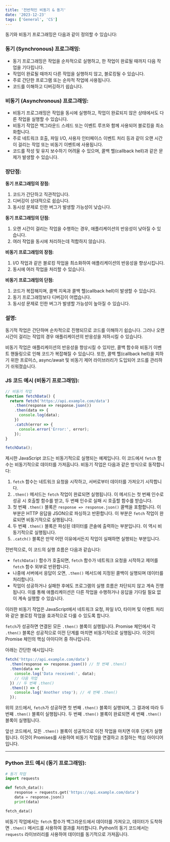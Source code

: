 ```yaml
---
title: '전반적인 비동기 & 동기'
date: '2023-12-23'
tags: ['General', 'CS']
---
```


동기와 비동기 프로그래밍은 다음과 같이 정의할 수 있습니다:

### **동기 (Synchronous) 프로그래밍:**
- 동기 프로그래밍은 작업을 순차적으로 실행하고, 한 작업이 완료될 때까지 다음 작업을 기다립니다.
- 작업이 완료될 때까지 다른 작업을 실행하지 않고, 블로킹될 수 있습니다.
- 주로 간단한 프로그램 또는 순차적 작업에 사용됩니다.
- 코드를 이해하고 디버깅하기 쉽습니다.

### **비동기 (Asynchronous) 프로그래밍:**
- 비동기 프로그래밍은 작업을 동시에 실행하고, 작업이 완료되지 않은 상태에서도 다른 작업을 실행할 수 있습니다.
- 비동기 작업은 백그라운드 스레드 또는 이벤트 루프와 함께 사용되어 블로킹을 최소화합니다.
- 주로 네트워크 호출, 파일 I/O, 사용자 인터페이스 이벤트 처리 등과 같이 오랜 시간이 걸리는 작업 또는 비동기 이벤트에 사용됩니다.
- 코드를 작성 및 유지 보수하기 어려울 수 있으며, 콜백 헬(callback hell)과 같은 문제가 발생할 수 있습니다.

### **장단점:**

**동기 프로그래밍의 장점:**
1. 코드가 간단하고 직관적입니다.
2. 디버깅이 상대적으로 쉽습니다.
3. 동시성 문제로 인한 버그가 발생할 가능성이 낮습니다.

**동기 프로그래밍의 단점:**
1. 오랜 시간이 걸리는 작업을 수행하는 경우, 애플리케이션의 반응성이 낮아질 수 있습니다.
2. 여러 작업을 동시에 처리하는데 적합하지 않습니다.

**비동기 프로그래밍의 장점:**
1. I/O 작업과 같은 블로킹 작업을 최소화하여 애플리케이션의 반응성을 향상시킵니다.
2. 동시에 여러 작업을 처리할 수 있습니다.

**비동기 프로그래밍의 단점:**
1. 코드가 복잡해지며, 콜백 지옥과 콜백 헬(callback hell)이 발생할 수 있습니다.
2. 동기 프로그래밍보다 디버깅이 어렵습니다.
3. 동시성 문제로 인한 버그가 발생할 가능성이 높아질 수 있습니다.

### **설명:**
동기적 작업은 간단하며 순차적으로 진행되므로 코드를 이해하기 쉽습니다. 그러나 오랜 시간이 걸리는 작업의 경우 애플리케이션의 반응성을 저하시킬 수 있습니다.

비동기 작업은 애플리케이션의 반응성을 향상시킬 수 있지만, 콜백 함수와 비동기 이벤트 핸들링으로 인해 코드가 복잡해질 수 있습니다. 또한, 콜백 헬(callback hell)을 피하기 위한 프로미스, async/await 및 비동기 제어 라이브러리가 도입되어 코드를 관리하기 쉬워졌습니다.

### **JS 코드 예시 (비동기 프로그래밍):**

```javascript
// 비동기 작업
function fetchData() {
  return fetch('https://api.example.com/data')
    .then(response => response.json())
    .then(data => {
      console.log(data);
    })
    .catch(error => {
      console.error('Error:', error);
    });
}

fetchData();
```


제시한 JavaScript 코드는 비동기적으로 실행되는 예제입니다. 이 코드에서 `fetch` 함수는 비동기적으로 데이터를 가져옵니다. 비동기 작업은 다음과 같은 방식으로 동작합니다:

1. `fetch` 함수는 네트워크 요청을 시작하고, 서버로부터 데이터를 가져오기 시작합니다.
2. `.then()` 메서드는 `fetch` 작업이 완료되면 실행됩니다. 이 메서드는 첫 번째 인수로 성공 시 호출할 함수를 받고, 두 번째 인수로 실패 시 호출할 함수를 받습니다.
3. 첫 번째 `.then()` 블록은 `response => response.json()` 콜백을 포함합니다. 이 부분은 HTTP 응답을 JSON으로 파싱하고 반환합니다. 이 부분은 `fetch` 작업이 완료되면 비동기적으로 실행됩니다.
4. 두 번째 `.then()` 블록은 파싱된 데이터를 콘솔에 출력하는 부분입니다. 이 역시 비동기적으로 실행됩니다.
5. `.catch()` 블록은 만약 어떤 이유에서든지 작업이 실패하면 실행되는 부분입니다.

전반적으로, 이 코드의 실행 흐름은 다음과 같습니다:

- `fetchData()` 함수가 호출되면, `fetch` 함수가 네트워크 요청을 시작하고 제어를 `fetch` 함수 외부로 반환합니다.
- 나중에 서버에서 응답이 오면, `.then()` 메서드에 지정된 콜백이 실행되며 데이터를 처리합니다.
- 작업이 성공하거나 실패한 후에도 프로그램의 실행 흐름은 차단되지 않고 계속 진행됩니다. 이를 통해 애플리케이션은 다른 작업을 수행하거나 응답을 기다릴 필요 없이 계속 실행할 수 있습니다.

이러한 비동기 작업은 JavaScript에서 네트워크 요청, 파일 I/O, 타이머 및 이벤트 처리와 같은 블로킹 작업을 효과적으로 다룰 수 있도록 합니다.


`fetch`가 성공하면 연결된 모든 `.then()` 블록이 실행됩니다. Promise 체인에서 각 `.then()` 블록은 성공적으로 이전 단계를 마치면 비동기적으로 실행됩니다. 이것이 Promise 체인의 핵심 아이디어 중 하나입니다.

아래는 간단한 예시입니다:

```javascript
fetch('https://api.example.com/data')
  .then(response => response.json()) // 첫 번째 .then()
  .then(data => {
    console.log('Data received:', data);
    // 다음 작업
  }) // 두 번째 .then()
  .then(() => {
    console.log('Another step'); // 세 번째 .then()
  });
```

위의 코드에서, `fetch`가 성공하면 첫 번째 `.then()` 블록이 실행되며, 그 결과에 따라 두 번째 `.then()` 블록이 실행됩니다. 두 번째 `.then()` 블록이 완료되면 세 번째 `.then()` 블록이 실행됩니다.

앞선 코드에서, 모든 `.then()` 블록이 성공적으로 이전 작업을 마치면 이후 단계가 실행됩니다. 이것이 Promises를 사용하여 비동기 작업을 연결하고 조절하는 핵심 아이디어입니다.

---


### **Python 코드 예시 (동기 프로그래밍):**

```python
# 동기 작업
import requests

def fetch_data():
    response = requests.get('https://api.example.com/data')
    data = response.json()
    print(data)

fetch_data()
```

비동기 작업에서는 `fetch` 함수가 백그라운드에서 데이터를 가져오고, 데이터가 도착하면 `.then()` 메서드를 사용하여 결과를 처리합니다. Python의 동기 코드에서는 `requests` 라이브러리를 사용하여 데이터를 동기적으로 가져옵니다.


